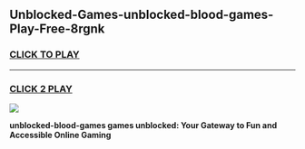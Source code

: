 
## Unblocked-Games-unblocked-blood-games-Play-Free-8rgnk
<h3>
<a href="https://premium76.site?title=unblocked-blood-games&ref=21A">CLICK TO PLAY</a></h3>
<hr>

<h3>
<a href="https://premium76.site?title=unblocked-blood-games&ref=21A">CLICK 2 PLAY</a>
  
</h3>

<a href="https://premium76.site?title=unblocked-blood-games&ref=21A"><img src="https://clearcache.store/games.png"></a>


**unblocked-blood-games games unblocked: Your Gateway to Fun and Accessible Online Gaming**
